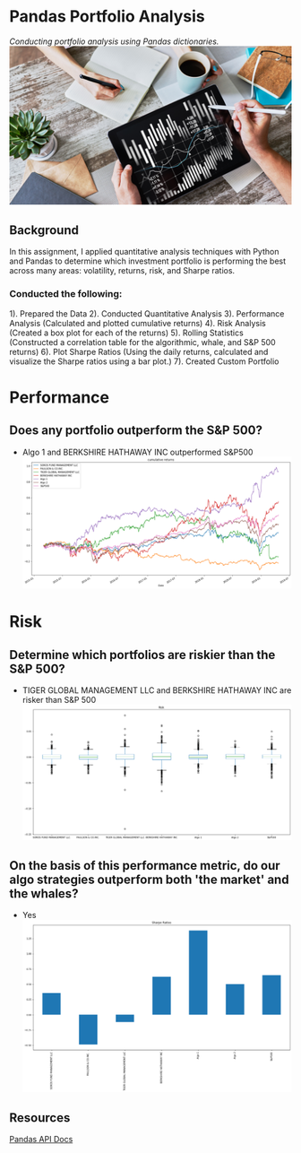 # Pandas Portfolio Analysis
_Conducting portfolio analysis using Pandas dictionaries._ 
![](portfolio-analysis.png)

## Background
In this assignment, I applied quantitative analysis techniques with Python and Pandas to determine which investment portfolio is performing the best across many areas: volatility, returns, risk, and Sharpe ratios.


### Conducted the following: 
1). Prepared the Data
2). Conducted Quantitative Analysis
3). Performance Analysis (Calculated and plotted cumulative returns)
4). Risk Analysis (Created a box plot for each of the returns)
5). Rolling Statistics (Constructed a correlation table for the algorithmic, whale, and S&P 500 returns)
6). Plot Sharpe Ratios (Using the daily returns, calculated and visualize the Sharpe ratios using a bar plot.)
7). Created Custom Portfolio

# Performance
##  Does any portfolio outperform the S&P 500?
- Algo 1 and BERKSHIRE HATHAWAY INC outperformed S&P500
![](2.png)

# Risk
## Determine which portfolios are riskier than the S&P 500?
- TIGER GLOBAL MANAGEMENT LLC and BERKSHIRE HATHAWAY INC are risker than S&P 500
![](3.png)

## On the basis of this performance metric, do our algo strategies outperform both 'the market' and the whales? 
- Yes
![](4.png)

 ## Resources

[Pandas API Docs](https://pandas.pydata.org/pandas-docs/stable/reference/index.html)
